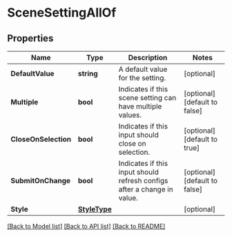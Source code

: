 # SceneSettingAllOf

## Properties

Name | Type | Description | Notes
------------ | ------------- | ------------- | -------------
**DefaultValue** | **string** | A default value for the setting. | [optional] 
**Multiple** | **bool** | Indicates if this scene setting can have multiple values. | [optional] [default to false]
**CloseOnSelection** | **bool** | Indicates if this input should close on selection. | [optional] [default to true]
**SubmitOnChange** | **bool** | Indicates if this input should refresh configs after a change in value. | [optional] [default to false]
**Style** | [**StyleType**](StyleType.md) |  | [optional] 

[[Back to Model list]](../README.md#documentation-for-models) [[Back to API list]](../README.md#documentation-for-api-endpoints) [[Back to README]](../README.md)


